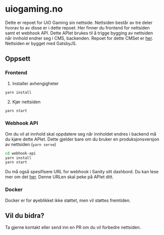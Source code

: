 # uiogaming.no

Dette er repoet for UiO Gaming sin nettside. Nettsiden består av tre deler hvorav to av disse er i dette repoet. Her finner du frontend for nettsiden samt et webhook API. Dette APIet brukes til å trigge bygging av nettsiden når innhold endrer seg i CMS, backenden. Repoet for dette CMSet er [her](https://github.com/UiO-Gaming/uiogaming.no-backend). Nettsiden er bygget med GatsbyJS.

## Oppsett

### Frontend

1. Installer avhengigheter

```bash
yarn install
```

2. Kjør nettsiden

```bash
yarn start
```

### Webhook API

Om du vil at innhold skal oppdatere seg når innholdet endres i backend må du kjøre dette APIet. Dette gjelder bare om du bruker en produksjonsversjon av nettsiden (`yarn serve`)

```bash
cd webhook-api
yarn install
yarn start
```

Du må også spesifisere URL for webhook i Sanity sitt dashbord. Du kan lese mer om det [her](https://www.sanity.io/docs/webhooks). Denne URLen skal peke på APIet ditt.

### Docker

Docker er for øyeblikket ikke støttet, men vil støttes fremtiden.

## Vil du bidra?

Ta gjerne kontakt eller send inn en PR om du vil forbedre nettsiden.
